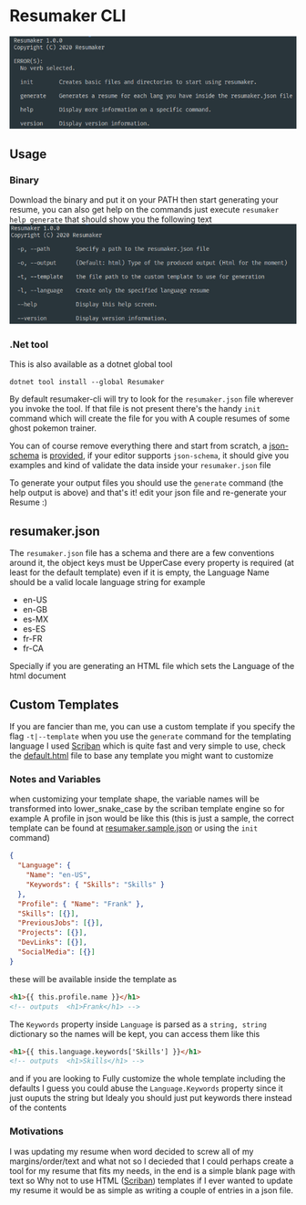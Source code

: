 [scriban]: https://https://github.com/lunet-io/scriban

# Resumaker CLI

![Resumaker CLI](./resumaker-cli.png)

## Usage

### Binary

Download the binary and put it on your PATH then start generating your resume, you can also get help on the commands just execute
`resumaker help generate` that should show you the following text
![Resumaker CLI](./generate-help.png)

### .Net tool

This is also available as a dotnet global tool

```
dotnet tool install --global Resumaker
```

By default resumaker-cli will try to look for the `resumaker.json` file wherever you invoke the tool. If that file is not present there's the handy `init` command which will create the file for you with A couple resumes of some ghost pokemon trainer.

You can of course remove everything there and start from scratch, a [json-schema](https://json-schema.org/) is [provided](https://github.com/AngelMunoz/Resumaker/blob/master/resumaker.schema.json), if your editor supports `json-schema`, it should give you examples and kind of validate the data inside your `resumaker.json` file

To generate your output files you should use the `generate` command (the help output is above) and that's it! edit your json file and re-generate your Resume :)

## resumaker.json

The `resumaker.json` file has a schema and there are a few conventions around it, the object keys must be UpperCase every property is required (at least for the default template) even if it is empty, the Language Name should be a valid locale language string for example

- en-US
- en-GB
- es-MX
- es-ES
- fr-FR
- fr-CA

Specially if you are generating an HTML file which sets the Language of the html document

## Custom Templates

If you are fancier than me, you can use a custom template if you specify the flag `-t|--template` when you use the `generate` command for the templating language I used [Scriban] which is quite fast and very simple to use, check the [default.html](https://github.com/AngelMunoz/Resumaker/blob/master/templates/default.html) file to base any template you might want to customize

### Notes and Variables

when customizing your template shape, the variable names will be transformed into lower_snake_case by the scriban template engine so for example A profile in json would be like this (this is just a sample, the correct template can be found at [resumaker.sample.json](https://github.com/AngelMunoz/Resumaker/blob/master/resumaker.sample.json) or using the `init` command)

```json
{
  "Language": {
    "Name": "en-US",
    "Keywords": { "Skills": "Skills" }
  },
  "Profile": { "Name": "Frank" },
  "Skills": [{}],
  "PreviousJobs": [{}],
  "Projects": [{}],
  "DevLinks": [{}],
  "SocialMedia": [{}]
}
```

these will be available inside the template as

```html
<h1>{{ this.profile.name }}</h1>
<!-- outputs  <h1>Frank</h1> -->
```

The `Keywords` property inside `Language` is parsed as a `string, string` dictionary so the names will be kept, you can access them like this

```html
<h1>{{ this.language.keywords['Skills'] }}</h1>
<!-- outputs  <h1>Skills</h1> -->
```

and if you are looking to Fully customize the whole template including the defaults I guess you could abuse the `Language.Keywords` property since it just ouputs the string but Idealy you should just put keywords there instead of the contents

### Motivations

I was updating my resume when word decided to screw all of my margins/order/text and what not so I decieded that I could perhaps create a tool for my resume that fits my needs, in the end is a simple blank page with text so Why not to use HTML ([Scriban]) templates if I ever wanted to update my resume it would be as simple as writing a couple of entries in a json file.

